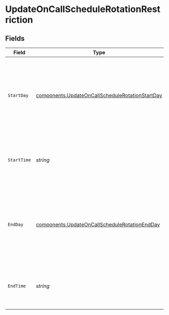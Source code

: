 # UpdateOnCallScheduleRotationRestriction


## Fields

| Field                                                                                                              | Type                                                                                                               | Required                                                                                                           | Description                                                                                                        |
| ------------------------------------------------------------------------------------------------------------------ | ------------------------------------------------------------------------------------------------------------------ | ------------------------------------------------------------------------------------------------------------------ | ------------------------------------------------------------------------------------------------------------------ |
| `StartDay`                                                                                                         | [components.UpdateOnCallScheduleRotationStartDay](../../models/components/updateoncallschedulerotationstartday.md) | :heavy_check_mark:                                                                                                 | The day of the week on which the restriction should start, as its long-form name (e.g. "monday", "tuesday", etc).  |
| `StartTime`                                                                                                        | *string*                                                                                                           | :heavy_check_mark:                                                                                                 | An ISO8601 time string specifying when the restriction should start.                                               |
| `EndDay`                                                                                                           | [components.UpdateOnCallScheduleRotationEndDay](../../models/components/updateoncallschedulerotationendday.md)     | :heavy_check_mark:                                                                                                 | The day of the week on which the restriction should end, as its long-form name (e.g. "monday", "tuesday", etc).    |
| `EndTime`                                                                                                          | *string*                                                                                                           | :heavy_check_mark:                                                                                                 | An ISO8601 time string specifying when the restriction should end.                                                 |